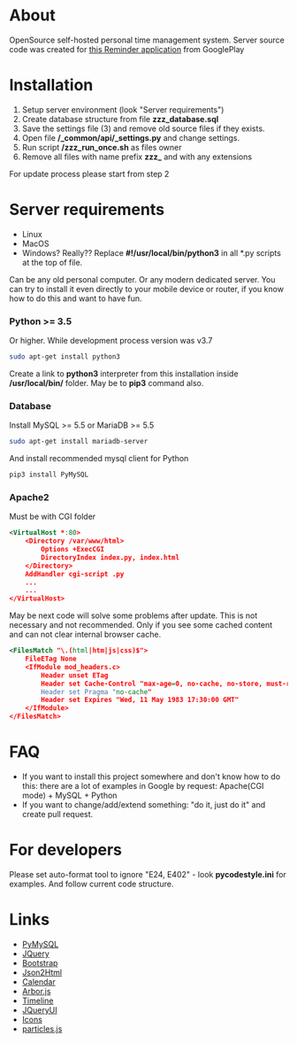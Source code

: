 # About

OpenSource self-hosted personal time management system. Server source code was created for [this Reminder application](https://play.google.com/store/apps/details?id=ru.mcsar.schedule) from GooglePlay

# Installation

1) Setup server environment (look "Server requirements")
2) Create database structure from file **zzz_database.sql**
3) Save the settings file (3) and remove old source files if they exists.
4) Open file **/_common/api/_settings.py** and change settings.
5) Run script **/zzz_run_once.sh** as files owner
6) Remove all files with name prefix **zzz_** and with any extensions

For update process please start from step 2

# Server requirements
- Linux
- MacOS
- Windows? Really?? Replace **#!/usr/local/bin/python3** in all \*.py scripts at the top of file.

Can be any old personal computer. Or any modern dedicated server. You can try to install it even directly to your mobile device or router, if you know how to do this and want to have fun.

### Python >= 3.5
Or higher. While development process version was v3.7
```bash
sudo apt-get install python3
```
Create a link to **python3** interpreter from this installation inside **/usr/local/bin/** folder. May be to **pip3** command also.

### Database
Install MySQL >= 5.5 or MariaDB >= 5.5
```bash
sudo apt-get install mariadb-server
```
And install recommended mysql client for Python
```bash
pip3 install PyMySQL
```

### Apache2
Must be with CGI folder
```xml
<VirtualHost *:80>
    <Directory /var/www/html>
        Options +ExecCGI
        DirectoryIndex index.py, index.html
    </Directory>
    AddHandler cgi-script .py
    ...
    ...
</VirtualHost>
```
May be next code will solve some problems after update. This is not necessary and not recommended. Only if you see some cached content and can not clear internal browser cache.
```xml
<FilesMatch "\.(html|htm|js|css)$">
    FileETag None
    <IfModule mod_headers.c>
        Header unset ETag
        Header set Cache-Control "max-age=0, no-cache, no-store, must-revalidate"
        Header set Pragma "no-cache"
        Header set Expires "Wed, 11 May 1983 17:30:00 GMT"
    </IfModule>
</FilesMatch>
```

# FAQ
- If you want to install this project somewhere and don't know how to do this: there are a lot of examples in Google by request: Apache(CGI mode) + MySQL + Python
- If you want to change/add/extend something: "do it, just do it" and create pull request.

# For developers
Please set auto-format tool to ignore "E24, E402" - look **pycodestyle.ini** for examples. And follow current code structure.

# Links
- [PyMySQL](https://github.com/PyMySQL/PyMySQL)
- [JQuery](https://jquery.com/)
- [Bootstrap](https://getbootstrap.com/)
- [Json2Html](https://github.com/wtf-develop/JSONtemplate)
- [Calendar](https://github.com/fullcalendar/fullcalendar)
- [Arbor.js](https://github.com/samizdatco/arbor)
- [Timeline](https://github.com/CodyHouse/vertical-timeline)
- [JQueryUI](https://jqueryui.com/)
- [Icons](https://github.com/feathericons/feather)
- [particles.js](https://github.com/VincentGarreau/particles.js/)
